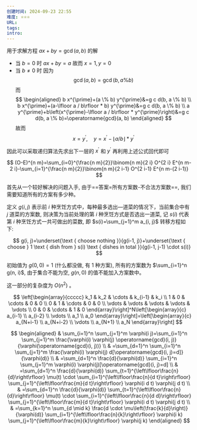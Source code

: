 ```yaml
---
创建时间: 2024-09-23 22:55
难度: ⭐️⭐️⭐️
URL: 
tags: 
intro:
---
```

用于求解方程 $a x+b y=\operatorname{gcd}(a, b)$ 的解
- 当 $b=0$ 时 $a x+b y=a$ 故而 $x=1, y=0$
- 当 $b \neq 0$ 时
因为
$$
\operatorname{gcd}(a, b)=\operatorname{gcd}(b, a \% b)
$$
而
$$
\begin{aligned}
b x^{\prime}+(a \% b) y^{\prime}&=g c d(b, a \% b) \\
b x^{\prime}+(a-\lfloor a / b\rfloor * b) y^{\prime}&=g c d(b, a \% b) \\
a y^{\prime}+b\left(x^{\prime}-\lfloor a / b\rfloor * y^{\prime}\right)&=g c d(b, a \% b)=\operatorname{gcd}(a, b)
\end{aligned}
$$
故而
$$
x=y^{\prime}, \quad y=x^{\prime}-\lfloor a / b\rfloor * y^{\prime}
$$

因此可以采取递归算法先求出下一层的 $x^{\prime}$ 和 $y^{\prime}$ 再利用上述公式回代即可


$$
(O-E)^{n m}=\sum_{i=0}^{\frac{n m}{2}}\binom{n m}{2 i} O^{2 i} E^{n m-2 i}-\sum_{i=1}^{\frac{n m}{2}}\binom{n m}{2 i-1} O^{2 i-1} E^{n m-(2 i-1)}
$$

首先从一个较好解决的问题入手, 由于==答案=所有方案数-不合法方案数==, 我们需要知道所有的方案有多少种。

定义 $g(i, j)$ 表示前 $i$ 种烹饪方式中，每种最多选出—道菜的情况下，当前集合中有 $j$ 道菜的方案数, 则决策为当前处理的第 $i$ 种烹饪方式是否选出一道菜, 记 $s(i)$ 代表第 $i$ 种烹饪方式一共可做出的菜数, 即 $s(i)=\sum_{j=1}^m a_{i, j}$ 转移方程如下:

$$
g(i, j)=\underset{\text { choose nothing }}{g(i-1, j)}+\underset{\text { choose } 1 \text { dish from } s(i) \text { dishes in total }}{g(i-1, j-1) \cdot s(i)}
$$


初始值为 $g(0,0)=1$ (什么都没做, 有 1 种方案), 所有的方案数为 $\sum_{i=1}^n g(n, i)$, 由于集合不能为空, $g(n, 0)$ 的值不能加入方案数中。

这一部分的复杂度为 $O\left(n^2\right)$ 。

$$
\left[\begin{array}{ccccc}
k_1 & k_2 & \cdots & k_{i-1} & k_i \\
1 & 0 & \cdots & 0 & 0 \\
0 & 1 & \cdots & 0 & 0 \\
\vdots & \vdots & \vdots & \vdots & \vdots \\
0 & 0 & \cdots & 1 & 0
\end{array}\right]^N\left[\begin{array}{c}
a_{i-1} \\
a_{i-2} \\
\vdots \\
a_1 \\
a_0
\end{array}\right]=\left[\begin{array}{c}
a_{N+i-1} \\
a_{N+i-2} \\
\vdots \\
a_{N+1} \\
a_N
\end{array}\right]
$$


$$
\begin{aligned}
& \sum_{i=1}^n \sum_{j=1}^m \varphi(i j)=\sum_{i=1}^n \sum_{j=1}^m \frac{\varphi(i) \varphi(j) \operatorname{gcd}(i, j)}{\varphi(\operatorname{gcd}(i, j))} \\
& =\sum_{d=1}^n \sum_{i=1}^n \sum_{j=1}^m \frac{\varphi(i) \varphi(j) d[\operatorname{gcd}(i, j)=d]}{\varphi(d)} \\
& =\sum_{d=1}^n \frac{d}{\varphi(d)} \sum_{i=1}^n \sum_{j=1}^m \varphi(i) \varphi(j)[\operatorname{gcd}(i, j)=d] \\
& =\sum_{d=1}^n \frac{d}{\varphi(d)} \sum_{t=1}^{\left\lfloor\frac{n}{d}\right\rfloor} \mu(t) \cdot \sum_{i=1}^{\left\lfloor\frac{n}{d t}\right\rfloor} \sum_{j=1}^{\left\lfloor\frac{m}{d t}\right\rfloor} \varphi(i d t) \varphi(j d t) \\
& =\sum_{d=1}^n \frac{d}{\varphi(d)} \sum_{t=1}^{\left\lfloor\frac{n}{d}\right\rfloor} \mu(t) \cdot \sum_{i=1}^{\left\lfloor\frac{n}{d d}\right\rfloor} \sum_{j=1}^{\left\lfloor\frac{m}{d t}\right\rfloor} \varphi(i d t) \varphi(j d t) \\
& =\sum_{k=1}^n \sum_{d \mid k} \frac{d \cdot \mu\left(\frac{k}{d}\right)}{\varphi(d)} \sum_{i=1}^{\left\lfloor\frac{n}{k}\right\rfloor} \varphi(i k) \sum_{j=1}^{\left\lfloor\frac{m}{k}\right\rfloor} \varphi(j k)
\end{aligned}
$$